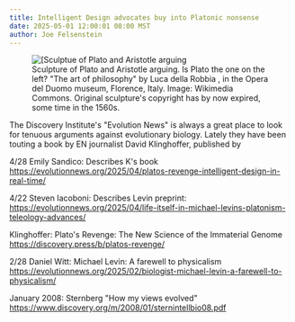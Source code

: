 ```yaml
---
title: Intelligent Design advocates buy into Platonic nonsense
date: 2025-05-01 12:00:01 08:00 MST
author: Joe Felsenstein
---
```


<figure><img src="uploads/2025/platoandaristotle.jpg" alt="[Sculptue of Plato and Aristotle arguing" />
<figcaption>Sculpture of Plato and Aristotle arguing.  Is Plato the one on the left?  "The art of philosophy"  by  Luca della Robbia   , in 
the Opera del Duomo museum, Florence, Italy.  Image: Wikimedia Commons.  Original sculpture's copyright has 
by now expired, some time in the 1560s.</figure>



The Discovery Institute's "Evolution News" is always a great place to look for tenuous arguments against evolutionary 
biology.  Lately they have been touting a book by EN journalist David Klinghoffer, published by 





4/28  Emily Sandico:  Describes K's book    https://evolutionnews.org/2025/04/platos-revenge-intelligent-design-in-real-time/

4/22 Steven Iacoboni:   Describes Levin preprint:    https://evolutionnews.org/2025/04/life-itself-in-michael-levins-platonism-teleology-advances/

Klinghoffer:   Plato's Revenge: The New Science of the Immaterial Genome    https://discovery.press/b/platos-revenge/

2/28  Daniel Witt:    Michael Levin: A farewell to physicalism   https://evolutionnews.org/2025/02/biologist-michael-levin-a-farewell-to-physicalism/

January 2008:   Sternberg    "How my views evolved"  https://www.discovery.org/m/2008/01/sternintellbio08.pdf







